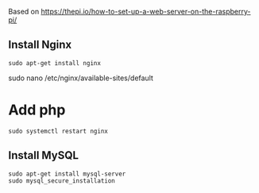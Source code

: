 Based on https://thepi.io/how-to-set-up-a-web-server-on-the-raspberry-pi/

## Install Nginx
```
sudo apt-get install nginx
```
sudo nano /etc/nginx/available-sites/default
# Add php
```
sudo systemctl restart nginx
```

## Install MySQL
```
sudo apt-get install mysql-server
sudo mysql_secure_installation
```

